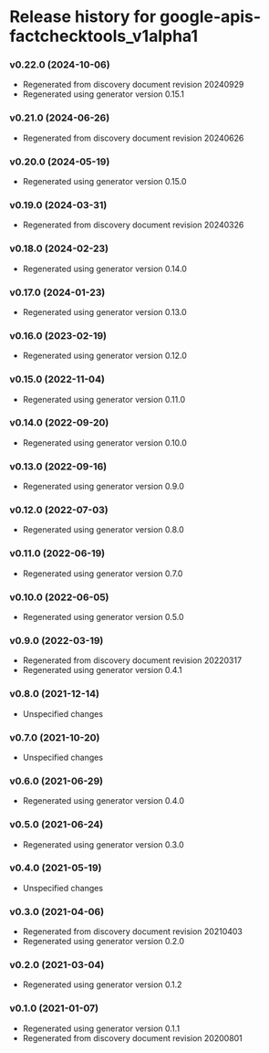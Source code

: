 # Release history for google-apis-factchecktools_v1alpha1

### v0.22.0 (2024-10-06)

* Regenerated from discovery document revision 20240929
* Regenerated using generator version 0.15.1

### v0.21.0 (2024-06-26)

* Regenerated from discovery document revision 20240626

### v0.20.0 (2024-05-19)

* Regenerated using generator version 0.15.0

### v0.19.0 (2024-03-31)

* Regenerated from discovery document revision 20240326

### v0.18.0 (2024-02-23)

* Regenerated using generator version 0.14.0

### v0.17.0 (2024-01-23)

* Regenerated using generator version 0.13.0

### v0.16.0 (2023-02-19)

* Regenerated using generator version 0.12.0

### v0.15.0 (2022-11-04)

* Regenerated using generator version 0.11.0

### v0.14.0 (2022-09-20)

* Regenerated using generator version 0.10.0

### v0.13.0 (2022-09-16)

* Regenerated using generator version 0.9.0

### v0.12.0 (2022-07-03)

* Regenerated using generator version 0.8.0

### v0.11.0 (2022-06-19)

* Regenerated using generator version 0.7.0

### v0.10.0 (2022-06-05)

* Regenerated using generator version 0.5.0

### v0.9.0 (2022-03-19)

* Regenerated from discovery document revision 20220317
* Regenerated using generator version 0.4.1

### v0.8.0 (2021-12-14)

* Unspecified changes

### v0.7.0 (2021-10-20)

* Unspecified changes

### v0.6.0 (2021-06-29)

* Regenerated using generator version 0.4.0

### v0.5.0 (2021-06-24)

* Regenerated using generator version 0.3.0

### v0.4.0 (2021-05-19)

* Unspecified changes

### v0.3.0 (2021-04-06)

* Regenerated from discovery document revision 20210403
* Regenerated using generator version 0.2.0

### v0.2.0 (2021-03-04)

* Regenerated using generator version 0.1.2

### v0.1.0 (2021-01-07)

* Regenerated using generator version 0.1.1
* Regenerated from discovery document revision 20200801

